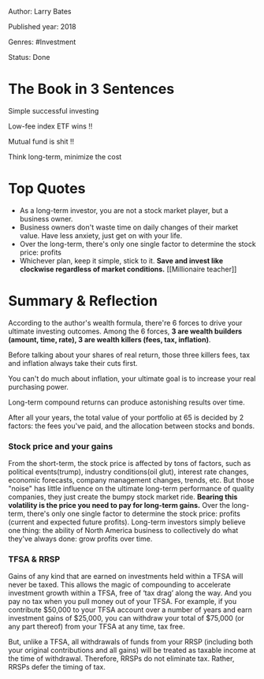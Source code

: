 Author: Larry Bates

Published year: 2018

Genres: #Investment 

Status: Done


# The Book in 3 Sentences

Simple successful investing

Low-fee index ETF wins !!

Mutual fund is shit !!

Think long-term, minimize the cost

# Top Quotes

- As a long-term investor, you are not a stock market player, but a business owner.
- Business owners don't waste time on daily changes of their market value. Have less anxiety, just get on with your life.
- Over the long-term, there's only one single factor to determine the stock price: profits
- Whichever plan, keep it simple, stick to it. **Save and invest like clockwise regardless of market conditions.** [[Millionaire teacher]]


# Summary & Reflection

According to the author's wealth formula, there're 6 forces to drive your ultimate investing outcomes. Among the 6 forces, **3 are wealth builders (amount, time, rate), 3 are wealth killers (fees, tax, inflation)**.

Before talking about your shares of real return, those three killers fees, tax and inflation always take their cuts first.

You can't do much about inflation, your ultimate goal is to increase your real purchasing power.

Long-term compound returns can produce astonishing results over time.

After all your years, the total value of your portfolio at 65 is decided by 2 factors: the fees you've paid, and the allocation between stocks and bonds.

### Stock price and your gains

From the short-term, the stock price is affected by tons of factors, such as political events(trump), industry conditions(oil glut), interest rate changes, economic forecasts, company management changes, trends, etc. But those "noise" has little influence on the ultimate long-term performance of quality companies, they just create the bumpy stock market ride. **Bearing this volatility is the price you need to pay for long-term gains.** Over the long-term, there's only one single factor to determine the stock price: profits (current and expected future profits). Long-term investors simply believe one thing: the ability of North America business to collectively do what they've always done: grow profits over time.

### TFSA & RRSP

Gains of any kind that are earned on investments held within a TFSA will never be taxed. This allows the magic of compounding to accelerate investment growth within a TFSA, free of ‘tax drag’ along the way. And you pay no tax when you pull money out of your TFSA. For example, if you contribute $50,000 to your TFSA account over a number of years and earn investment gains of $25,000, you can withdraw your total of $75,000 (or any part thereof) from your TFSA at any time, tax free.

But, unlike a TFSA, all withdrawals of funds from your RRSP (including both your original contributions and all gains) will be treated as taxable income at the time of withdrawal. Therefore, RRSPs do not eliminate tax. Rather, RRSPs defer the timing of tax.